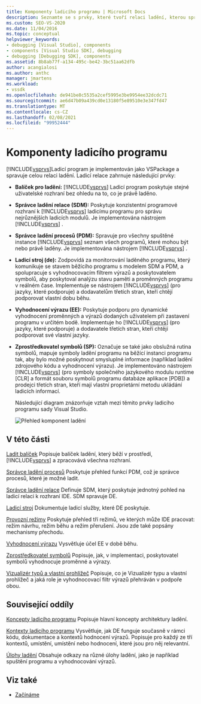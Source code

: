 ```yaml
---
title: Komponenty ladicího programu | Microsoft Docs
description: Seznamte se s prvky, které tvoří relaci ladění, kterou spravuje ladicí program sady Visual Studio, implementovaný jako VSPackage.
ms.custom: SEO-VS-2020
ms.date: 11/04/2016
ms.topic: conceptual
helpviewer_keywords:
- debugging [Visual Studio], components
- components [Visual Studio SDK], debugging
- debugging [Debugging SDK], components
ms.assetid: 8b8ab77f-a134-495c-be42-3bc51aa62dfb
author: acangialosi
ms.author: anthc
manager: jmartens
ms.workload:
- vssdk
ms.openlocfilehash: de941be8c5535a2cef5995e3be9954ee32dcdc71
ms.sourcegitcommit: ae6d47b09a439cd0e13180f5e89510e3e347fd47
ms.translationtype: MT
ms.contentlocale: cs-CZ
ms.lasthandoff: 02/08/2021
ms.locfileid: "99952444"
---
```

# <a name="debugger-components"></a>Komponenty ladicího programu
[!INCLUDE[vsprvs](../../code-quality/includes/vsprvs_md.md)]Ladicí program je implementován jako VSPackage a spravuje celou relaci ladění. Ladicí relace zahrnuje následující prvky:

- **Balíček pro ladění:** [!INCLUDE[vsprvs](../../code-quality/includes/vsprvs_md.md)] Ladicí program poskytuje stejné uživatelské rozhraní bez ohledu na to, co je právě laděno.

- **Správce ladění relace (SDM):** Poskytuje konzistentní programové rozhraní k [!INCLUDE[vsprvs](../../code-quality/includes/vsprvs_md.md)] ladicímu programu pro správu nejrůznějších ladicích modulů. Je implementována nástrojem [!INCLUDE[vsprvs](../../code-quality/includes/vsprvs_md.md)] .

- **Správce ladění procesů (PDM):** Spravuje pro všechny spuštěné instance [!INCLUDE[vsprvs](../../code-quality/includes/vsprvs_md.md)] seznam všech programů, které mohou být nebo právě laděny. Je implementována nástrojem [!INCLUDE[vsprvs](../../code-quality/includes/vsprvs_md.md)] .

- **Ladicí stroj (de):** Zodpovídá za monitorování laděného programu, který komunikuje se stavem běžícího programu s modelem SDM a PDM, a spolupracuje s vyhodnocovacím filtrem výrazů a poskytovatelem symbolů, aby poskytoval analýzu stavu paměti a proměnných programu v reálném čase. Implementuje se nástrojem [!INCLUDE[vsprvs](../../code-quality/includes/vsprvs_md.md)] (pro jazyky, které podporuje) a dodavatelům třetích stran, kteří chtějí podporovat vlastní dobu běhu.

- **Vyhodnocení výrazu (EE):** Poskytuje podporu pro dynamické vyhodnocení proměnných a výrazů dodaných uživatelem při zastavení programu v určitém bodě. Implementuje ho [!INCLUDE[vsprvs](../../code-quality/includes/vsprvs_md.md)] (pro jazyky, které podporuje) a dodavatele třetích stran, kteří chtějí podporovat své vlastní jazyky.

- **Zprostředkovatel symbolů (SP):** Označuje se také jako obslužná rutina symbolů, mapuje symboly ladění programu na běžící instanci programu tak, aby bylo možné poskytnout smysluplné informace (například ladění zdrojového kódu a vyhodnocení výrazu). Je implementováno nástrojem [!INCLUDE[vsprvs](../../code-quality/includes/vsprvs_md.md)] (pro symboly společného jazykového modulu runtime [CLR] a formát souboru symbolů programu databáze aplikace [PDB]) a prodejci třetích stran, kteří mají vlastní proprietární metodu ukládání ladicích informací.

  Následující diagram znázorňuje vztah mezi těmito prvky ladicího programu sady Visual Studio.

  ![Přehled komponent ladění](../../extensibility/debugger/media/dbugcompovrview.gif "DBugCompOvrview")

## <a name="in-this-section"></a>V této části
 [Ladit balíček](../../extensibility/debugger/debug-package.md) Popisuje balíček ladění, který běží v prostředí, [!INCLUDE[vsprvs](../../code-quality/includes/vsprvs_md.md)] a zpracovává všechna rozhraní.

 [Správce ladění procesů](../../extensibility/debugger/process-debug-manager.md) Poskytuje přehled funkcí PDM, což je správce procesů, které je možné ladit.

 [Správce ladění relace](../../extensibility/debugger/session-debug-manager.md) Definuje SDM, který poskytuje jednotný pohled na ladicí relaci k rozhraní IDE. SDM spravuje DE.

 [Ladicí stroj](../../extensibility/debugger/debug-engine.md) Dokumentuje ladicí služby, které DE poskytuje.

 [Provozní režimy](../../extensibility/debugger/operational-modes.md) Poskytuje přehled tří režimů, ve kterých může IDE pracovat: režim návrhu, režim běhu a režim přerušení. Jsou zde také popsány mechanismy přechodu.

 [Vyhodnocení výrazu](../../extensibility/debugger/expression-evaluator.md) Vysvětluje účel EE v době běhu.

 [Zprostředkovatel symbolů](../../extensibility/debugger/symbol-provider.md) Popisuje, jak, v implementaci, poskytovatel symbolů vyhodnocuje proměnné a výrazy.

 [Vizualizér typů a vlastní prohlížeč](../../extensibility/debugger/type-visualizer-and-custom-viewer.md) Popisuje, co je Vizualizér typu a vlastní prohlížeč a jaká role je vyhodnocovací filtr výrazů přehráván v podpoře obou.

## <a name="related-sections"></a>Související oddíly
 [Koncepty ladicího programu](../../extensibility/debugger/debugger-concepts.md) Popisuje hlavní koncepty architektury ladění.

 [Kontexty ladicího programu](../../extensibility/debugger/debugger-contexts.md) Vysvětluje, jak DE funguje současně v rámci kódu, dokumentace a kontextů hodnocení výrazů. Popisuje pro každý ze tří kontextů, umístění, umístění nebo hodnocení, které jsou pro něj relevantní.

 [Úlohy ladění](../../extensibility/debugger/debugging-tasks.md) Obsahuje odkazy na různé úlohy ladění, jako je například spuštění programu a vyhodnocování výrazů.

## <a name="see-also"></a>Viz také
- [Začínáme](../../extensibility/debugger/getting-started-with-debugger-extensibility.md)
